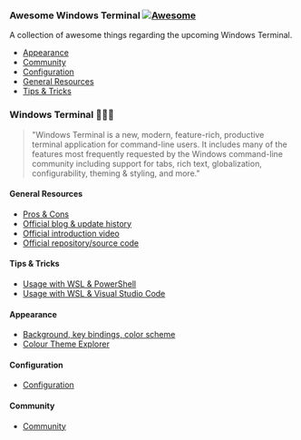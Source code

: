 ### **Awesome Windows Terminal** [![Awesome](https://awesome.re/badge-flat.svg)](https://awesome.re)
A collection of awesome things regarding the upcoming Windows Terminal.

- [Appearance](#appearance)
- [Community](#windows-terminal-community)
- [Configuration](#configuration)
- [General Resources](#windows-terminal-general-resources)
- [Tips & Tricks](#tipsandtricks)

### Windows Terminal 👨🏼‍💻
> "Windows Terminal is a new, modern, feature-rich, productive terminal application for command-line users. It includes many of the features most frequently requested by the Windows command-line community including support for tabs, rich text, globalization, configurability, theming & styling, and more."

#### General Resources
- [Pros & Cons](https://www.theregister.co.uk/2019/06/25/microsofts_new_terminal_put_through_paces/)
- [Official blog & update history](https://devblogs.microsoft.com/commandline/)
- [Official introduction video](https://www.youtube.com/watch?v=8gw0rXPMMPE)
- [Official repository/source code](https://github.com/microsoft/terminal)

#### Tips & Tricks
- [Usage with WSL & PowerShell](https://devblogs.microsoft.com/commandline/integrate-linux-commands-into-windows-with-powershell-and-the-windows-subsystem-for-linux/)
- [Usage with WSL & Visual Studio Code](https://devblogs.microsoft.com/commandline/tips-and-tricks-for-linux-development-with-wsl-and-visual-studio-code/)

#### Appearance
- [Background, key bindings, color scheme](https://www.howtogeek.com/426346/how-to-customize-the-new-windows-terminal-app/)
- [Colour Theme Explorer](https://github.com/atomcorp/themes)

#### Configuration
- [Configuration](...)

#### Community
- [Community](...)
